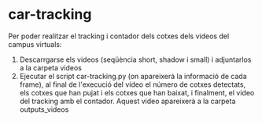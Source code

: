 # car-tracking

Per poder realitzar el tracking i contador dels cotxes dels videos del campus virtuals:
  1. Descarrgarse els videos (seqüència short, shadow i small) i adjuntarlos a la carpeta videos
  2. Ejecutar el script car-tracking.py (on apareixerà la informació de cada frame), al final de l'execució del vídeo el número de cotxes detectats, els cotxes que han pujat i els cotxes que han baixat, i finalment, el video del tracking amb el contador. Aquest video apareixerà a la carpeta outputs_videos
